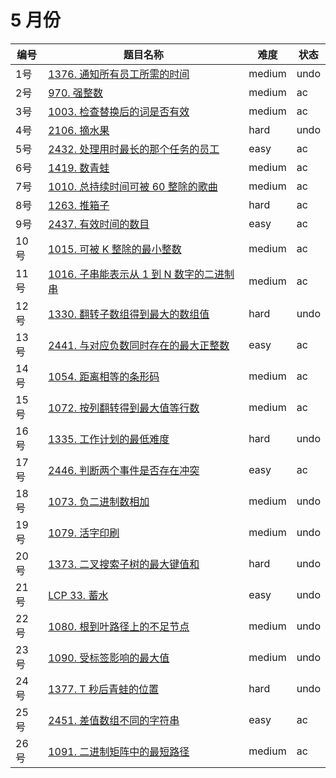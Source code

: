# 5 月份

**编号**|**题目名称**|**难度**|**状态**
--------|------------|--------|--------
1号|[1376. 通知所有员工所需的时间](./第1题%201376.%20通知所有员工所需的时间)|medium|undo
2号|[970. 强整数](./第2题%20970.%20强整数)|medium|ac
3号|[1003. 检查替换后的词是否有效](./第3题%201003.%20检查替换后的词是否有效)|medium|ac
4号|[2106. 摘水果](./第4题%202106.%20摘水果)|hard|undo
5号|[2432. 处理用时最长的那个任务的员工](./第5题%202432.%20处理用时最长的那个任务的员工)|easy|ac
6号|[1419. 数青蛙](./第6题%201419.%20数青蛙)|medium|ac
7号|[1010. 总持续时间可被 60 整除的歌曲](./第7题%201010.%20总持续时间可被%2060%20整除的歌曲)|medium|ac
8号|[1263. 推箱子](./第8题%201263.%20推箱子)|hard|ac
9号|[2437. 有效时间的数目](./第9题%202437.%20有效时间的数目)|easy|ac
10号|[1015. 可被 K 整除的最小整数](./第10题%201015.%20可被%20K%20整除的最小整数)|medium|ac
11号|[1016. 子串能表示从 1 到 N 数字的二进制串](./第11题%201016.%20子串能表示从%201%20到%20N%20数字的二进制串)|medium|ac
12号|[1330. 翻转子数组得到最大的数组值](./第12题%201330.%20翻转子数组得到最大的数组值)|hard|undo
13号|[2441. 与对应负数同时存在的最大正整数](./第13题%202441.%20与对应负数同时存在的最大正整数)|easy|ac
14号|[1054. 距离相等的条形码](./第14题%201054.%20距离相等的条形码)|medium|ac
15号|[1072. 按列翻转得到最大值等行数](./第15题%201072.%20按列翻转得到最大值等行数)|medium|ac
16号|[1335. 工作计划的最低难度](./第16题%201335.%20工作计划的最低难度)|hard|undo
17号|[2446. 判断两个事件是否存在冲突](./第17题%202446.%20判断两个事件是否存在冲突)|easy|ac
18号|[1073. 负二进制数相加](./第18题%201073.%20负二进制数相加)|medium|undo
19号|[1079. 活字印刷](./第19题%201079.%20活字印刷)|medium|undo
20号|[1373. 二叉搜索子树的最大键值和](./第20题%201373.%20二叉搜索子树的最大键值和)|hard|undo
21号|[LCP 33. 蓄水](./第21题%20LCP%2033.%20蓄水)|easy|undo
22号|[1080. 根到叶路径上的不足节点](./第22题%201080.%20根到叶路径上的不足节点)|medium|undo
23号|[1090. 受标签影响的最大值](./第23题%201090.%20受标签影响的最大值)|medium|undo
24号|[1377. T 秒后青蛙的位置](./第24题%201377.%20T%20秒后青蛙的位置)|hard|undo
25号|[2451. 差值数组不同的字符串](./第25题%202451.%20差值数组不同的字符串)|easy|ac
26号|[1091. 二进制矩阵中的最短路径](./第26题%201091.%20二进制矩阵中的最短路径)|medium|ac

